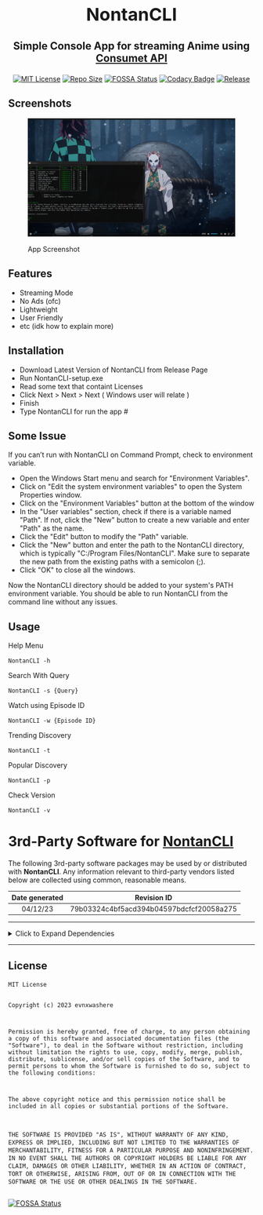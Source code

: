 <div align="center" style="font-size: large;">
   <h1>NontanCLI</h1>
   <h3>Simple Console App for streaming Anime using <a href="https://github.com/consumet/api.consumet.org">Consumet API</a></h3>
</div>

<p align="center"><a href="https://choosealicense.com/licenses/mit/"><img
         src="https://img.shields.io/bower/l/Mi" alt="MIT License" /></a> 
         <a href="https://img.shields.io/github/repo-size/evnx32/NontanCLI"><img
         src="https://img.shields.io/github/repo-size/evnx32/NontanCLI" alt="Repo Size" /></a>
         <a href="https://app.fossa.com/projects/git%2Bgithub.com%2Fevnx32%2FNontanCLI?ref=badge_shield"><img
         src="https://app.fossa.com/api/projects/git%2Bgithub.com%2Fevnx32%2FNontanCLI.svg?type=shield"
         alt="FOSSA Status" /></a>
<a href="https://app.codacy.com/gh/evnx32/NontanCLI/dashboard?utm_source=gh&amp;utm_medium=referral&amp;utm_content=&amp;utm_campaign=Badge_grade"><img src="https://app.codacy.com/project/badge/Grade/23e02b33cf364d7190678d4958267375" alt="Codacy Badge"></a>
         <a href="https://img.shields.io/github/v/release/evnx32/NontanCLI"><img
         src="https://img.shields.io/github/v/release/evnx32/NontanCLI" alt="Release" /></a>
         </p>

<h2 id="screenshots">Screenshots</h2>
<figure>
 
<img src="https://raw.githubusercontent.com/evnx32/NontanCLI/main/Image/Screenshot_8.png"
      alt="App Screenshot" />
   <figcaption aria-hidden="true">App Screenshot</figcaption>
</figure>
<h2 id="features">Features</h2>
<ul>
   <li>Streaming Mode</li>
   <li>No Ads (ofc)</li>
   <li>Lightweight</li>
   <li>User Friendly</li>
   <li>etc (idk how to explain more)</li>
</ul>
<h2 id="installation">Installation</h2>
<ul>
   <li>Download Latest Version of NontanCLI from Release Page</li>
   <li>Run NontanCLI-setup.exe</li>
   <li>Read some text that containt Licenses</li>
   <li>Click Next > Next > Next ( Windows user will relate )</li>
   <li>Finish</li>
   <li>Type NontanCLI for run the app #</li>
</ul>
<h2 id="installation">Some Issue</h2>
<p>If you can’t run with NontanCLI on Command Prompt, check to
   environment variable.</p>
<ul>
   <li>Open the Windows Start menu and search for "Environment Variables".</li>
   <li>Click on "Edit the system environment variables" to open the System Properties window.</li>
   <li>Click on the "Environment Variables" button at the bottom of the window</li>
   <li>In the "User variables" section, check if there is a variable named "Path". If not, click the "New" button to create a new variable and enter "Path" as the name.</li>
   <li>Click the "Edit" button to modify the "Path" variable.</li>
   <li>Click the "New" button and enter the path to the NontanCLI directory, which is typically "C:/Program Files/NontanCLI". Make sure to separate the new path from the existing paths with a semicolon (;).</li>
   <li>Click "OK" to close all the windows.
</li>
</ul>
<p>Now the NontanCLI directory should be added to your system's PATH environment variable. You should be able to run NontanCLI from the command line without any issues.
</p>
<h2 id="usage">Usage</h2>
<p>Help Menu</p>
<pre><code class="lang-bash"><span class="hljs-attribute">NontanCLI -h</span>
</code></pre>
<p>Search With Query</p>
<pre><code class="lang-bash">NontanCLI <span class="hljs-_">-s</span> {Query}
</code></pre>
<p>Watch using Episode ID</p>
<pre><code class="lang-bash"><span class="hljs-attribute">NontanCLI</span> -w {<span class="hljs-attribute">Episode</span> ID}
</code></pre>
<p>Trending Discovery</p>
<pre><code class="lang-bash"><span class="hljs-attribute">NontanCLI -t</span>
</code></pre>
<p>Popular Discovery</p>
<pre><code class="lang-bash"><span class="hljs-attribute">NontanCLI -p</span>
</code></pre>
<p>Check Version</p>
<pre><code class="lang-bash"><span class="hljs-attribute">NontanCLI -v</span>
</code></pre>

<h1 id="rd-party-software-for-nontancli">3rd-Party Software for <a href="">NontanCLI</a></h1>
<p>The following 3rd-party software packages may be used by or
   distributed with <strong>NontanCLI</strong>. Any information relevant to
   third-party vendors listed below are collected using common, reasonable
   means.</p>
<table>
   <thead>
      <tr class="header">
         <th style="text-align: center;">Date generated</th>
         <th style="text-align: center;">Revision ID</th>
      </tr>
   </thead>
   <tbody>
      <tr class="odd">
         <td style="text-align: center;">04/12/23</td>
         <td style="text-align: center;">79b03324c4bf5acd394b04597bdcfcf20058a275</td>
      </tr>
   </tbody>
</table>
<hr />
<details>
   <summary>
      Click to Expand Dependencies
   </summary>
   <blockquote>
      <h2 id="dependencies">Dependencies</h2>
      <h3 id="ionic.zip-1.9.1.8"><a href="">Ionic.Zip (1.9.1.8)</a></h3>
      <h4 id="declared-licenses">Declared Licenses</h4>
      <h4 id="other-licenses">Other Licenses</h4>
      <hr />
      <h3 id="microsoft.bcl.asyncinterfaces-7.0.0"><a href="https://dot.net/">Microsoft.Bcl.AsyncInterfaces (7.0.0)</a>
      </h3>
      <h4 id="declared-licenses-1">Declared Licenses</h4>
      <p>MIT</p>
      <pre><code>The MIT License (MIT)

Copyright (c) .NET Foundation and Contributors

All rights reserved.

Permission is hereby granted, free of charge, to any person obtaining a copy
of this software and associated documentation files (the &quot;Software&quot;), to deal
in the Software without restriction, including without limitation the rights
to use, copy, modify, merge, publish, distribute, sublicense, and/or sell
copies of the Software, and to permit persons to whom the Software is
furnished to do so, subject to the following conditions:

The above copyright notice and this permission notice shall be included in all
copies or substantial portions of the Software.

THE SOFTWARE IS PROVIDED &quot;AS IS&quot;, WITHOUT WARRANTY OF ANY KIND, EXPRESS OR
IMPLIED, INCLUDING BUT NOT LIMITED TO THE WARRANTIES OF MERCHANTABILITY,
FITNESS FOR A PARTICULAR PURPOSE AND NONINFRINGEMENT. IN NO EVENT SHALL THE
AUTHORS OR COPYRIGHT HOLDERS BE LIABLE FOR ANY CLAIM, DAMAGES OR OTHER
LIABILITY, WHETHER IN AN ACTION OF CONTRACT, TORT OR OTHERWISE, ARISING FROM,
OUT OF OR IN CONNECTION WITH THE SOFTWARE OR THE USE OR OTHER DEALINGS IN THE
SOFTWARE.
</code></pre>
      <h4 id="other-licenses-1">Other Licenses</h4>
      <p>Apache-2.0 <em>OR</em> BSD-3-Clause <em>OR</em> IETF <em>OR</em> MIT
         <em>OR</em> Zlib
      </p>
      <pre><code>The MIT License (MIT)

Copyright (c) .NET Foundation and Contributors

All rights reserved.

Permission is hereby granted, free of charge, to any person obtaining a copy
of this software and associated documentation files (the &quot;Software&quot;), to deal
in the Software without restriction, including without limitation the rights
to use, copy, modify, merge, publish, distribute, sublicense, and/or sell
copies of the Software, and to permit persons to whom the Software is
furnished to do so, subject to the following conditions:

The above copyright notice and this permission notice shall be included in all
copies or substantial portions of the Software.

THE SOFTWARE IS PROVIDED &quot;AS IS&quot;, WITHOUT WARRANTY OF ANY KIND, EXPRESS OR
IMPLIED, INCLUDING BUT NOT LIMITED TO THE WARRANTIES OF MERCHANTABILITY,
FITNESS FOR A PARTICULAR PURPOSE AND NONINFRINGEMENT. IN NO EVENT SHALL THE
AUTHORS OR COPYRIGHT HOLDERS BE LIABLE FOR ANY CLAIM, DAMAGES OR OTHER
LIABILITY, WHETHER IN AN ACTION OF CONTRACT, TORT OR OTHERWISE, ARISING FROM,
OUT OF OR IN CONNECTION WITH THE SOFTWARE OR THE USE OR OTHER DEALINGS IN THE
SOFTWARE.
</code></pre>
      <hr />
      <h3 id="newtonsoft.json-13.0.3"><a href="https://www.newtonsoft.com/json">Newtonsoft.Json (13.0.3)</a></h3>
      <h4 id="declared-licenses-2">Declared Licenses</h4>
      <p>MIT</p>
      <pre><code>The MIT License (MIT)

Copyright (c) 2007 James Newton-King

Permission is hereby granted, free of charge, to any person obtaining a copy of
this software and associated documentation files (the &quot;Software&quot;), to deal in
the Software without restriction, including without limitation the rights to
use, copy, modify, merge, publish, distribute, sublicense, and/or sell copies of
the Software, and to permit persons to whom the Software is furnished to do so,
subject to the following conditions:

The above copyright notice and this permission notice shall be included in all
copies or substantial portions of the Software.

THE SOFTWARE IS PROVIDED &quot;AS IS&quot;, WITHOUT WARRANTY OF ANY KIND, EXPRESS OR
IMPLIED, INCLUDING BUT NOT LIMITED TO THE WARRANTIES OF MERCHANTABILITY, FITNESS
FOR A PARTICULAR PURPOSE AND NONINFRINGEMENT. IN NO EVENT SHALL THE AUTHORS OR
COPYRIGHT HOLDERS BE LIABLE FOR ANY CLAIM, DAMAGES OR OTHER LIABILITY, WHETHER
IN AN ACTION OF CONTRACT, TORT OR OTHERWISE, ARISING FROM, OUT OF OR IN
CONNECTION WITH THE SOFTWARE OR THE USE OR OTHER DEALINGS IN THE SOFTWARE.
</code></pre>
      <h4 id="other-licenses-2">Other Licenses</h4>
      <hr />
      <h3 id="restsharp-109.0.1"><a href="https://restsharp.dev/">RestSharp
            (109.0.1)</a></h3>
      <h4 id="declared-licenses-3">Declared Licenses</h4>
      <p>Apache-2.0</p>
      <pre><code>Copyright 2023, RestSharp Contributors

Licensed under the Apache License, Version 2.0 (the &quot;License&quot;);
you may not use this file except in compliance with the License.
You may obtain a copy of the License at

http://www.apache.org/licenses/LICENSE-2.0

Unless required by applicable law or agreed to in writing, software
distributed under the License is distributed on an &quot;AS IS&quot; BASIS,
WITHOUT WARRANTIES OR CONDITIONS OF ANY KIND, either express or implied.

See the License for the specific language governing permissions and limitations under the License.</code></pre>
      <h4 id="other-licenses-3">Other Licenses</h4>
      <hr />
      <h3 id="spectre.console-0.46.0"><a href="https://github.com/spectreconsole/spectre.console">Spectre.Console
            (0.46.0)</a></h3>
      <h4 id="declared-licenses-4">Declared Licenses</h4>
      <p>MIT</p>
      <pre><code>Copyright (c)  Patrik Svensson, Phil Scott, Nils Andresen&lt;/copyright&gt;
Permission is hereby granted, free of charge, to any person obtaining a copy
of this software and associated documentation files (the &quot;Software&quot;), to deal
in the Software without restriction, including without limitation the rights
to use, copy, modify, merge, publish, distribute, sublicense, and/or sell
copies of the Software, and to permit persons to whom the Software is
furnished to do so, subject to the following conditions:

The above copyright notice and this permission notice shall be included in all
copies or substantial portions of the Software.

THE SOFTWARE IS PROVIDED &quot;AS IS&quot;, WITHOUT WARRANTY OF ANY KIND, EXPRESS OR
IMPLIED, INCLUDING BUT NOT LIMITED TO THE WARRANTIES OF MERCHANTABILITY,
FITNESS FOR A PARTICULAR PURPOSE AND NONINFRINGEMENT. IN NO EVENT SHALL THE
AUTHORS OR COPYRIGHT HOLDERS BE LIABLE FOR ANY CLAIM, DAMAGES OR OTHER
LIABILITY, WHETHER IN AN ACTION OF CONTRACT, TORT OR OTHERWISE, ARISING FROM,
OUT OF OR IN CONNECTION WITH THE SOFTWARE OR THE USE OR OTHER DEALINGS IN THE
SOFTWARE.</code></pre>
      <h4 id="other-licenses-4">Other Licenses</h4>
      <hr />
      <h3 id="system.buffers-4.5.1"><a href="https://dot.net/">System.Buffers
            (4.5.1)</a></h3>
      <h4 id="declared-licenses-5">Declared Licenses</h4>
      <p>MIT</p>
      <pre><code>The MIT License (MIT)

Copyright (c) .NET Foundation and Contributors

All rights reserved.

Permission is hereby granted, free of charge, to any person obtaining a copy
of this software and associated documentation files (the &quot;Software&quot;), to deal
in the Software without restriction, including without limitation the rights
to use, copy, modify, merge, publish, distribute, sublicense, and/or sell
copies of the Software, and to permit persons to whom the Software is
furnished to do so, subject to the following conditions:

The above copyright notice and this permission notice shall be included in all
copies or substantial portions of the Software.

THE SOFTWARE IS PROVIDED &quot;AS IS&quot;, WITHOUT WARRANTY OF ANY KIND, EXPRESS OR
IMPLIED, INCLUDING BUT NOT LIMITED TO THE WARRANTIES OF MERCHANTABILITY,
FITNESS FOR A PARTICULAR PURPOSE AND NONINFRINGEMENT. IN NO EVENT SHALL THE
AUTHORS OR COPYRIGHT HOLDERS BE LIABLE FOR ANY CLAIM, DAMAGES OR OTHER
LIABILITY, WHETHER IN AN ACTION OF CONTRACT, TORT OR OTHERWISE, ARISING FROM,
OUT OF OR IN CONNECTION WITH THE SOFTWARE OR THE USE OR OTHER DEALINGS IN THE
SOFTWARE.
</code></pre>
      <h4 id="other-licenses-5">Other Licenses</h4>
      <p>BSD-2-Clause <em>OR</em> BSD-3-Clause <em>OR</em> MIT <em>OR</em>
         Unicode-DFS-2020 <em>OR</em> W3C-20150513 <em>OR</em> Zlib</p>
      <pre><code>The MIT License (MIT)

Copyright (c) .NET Foundation and Contributors

All rights reserved.

Permission is hereby granted, free of charge, to any person obtaining a copy
of this software and associated documentation files (the &quot;Software&quot;), to deal
in the Software without restriction, including without limitation the rights
to use, copy, modify, merge, publish, distribute, sublicense, and/or sell
copies of the Software, and to permit persons to whom the Software is
furnished to do so, subject to the following conditions:

The above copyright notice and this permission notice shall be included in all
copies or substantial portions of the Software.

THE SOFTWARE IS PROVIDED &quot;AS IS&quot;, WITHOUT WARRANTY OF ANY KIND, EXPRESS OR
IMPLIED, INCLUDING BUT NOT LIMITED TO THE WARRANTIES OF MERCHANTABILITY,
FITNESS FOR A PARTICULAR PURPOSE AND NONINFRINGEMENT. IN NO EVENT SHALL THE
AUTHORS OR COPYRIGHT HOLDERS BE LIABLE FOR ANY CLAIM, DAMAGES OR OTHER
LIABILITY, WHETHER IN AN ACTION OF CONTRACT, TORT OR OTHERWISE, ARISING FROM,
OUT OF OR IN CONNECTION WITH THE SOFTWARE OR THE USE OR OTHER DEALINGS IN THE
SOFTWARE.
</code></pre>
      <hr />
      <h3 id="system.memory-4.5.5"><a href="https://dot.net/">System.Memory
            (4.5.5)</a></h3>
      <h4 id="declared-licenses-6">Declared Licenses</h4>
      <p>MIT</p>
      <pre><code>The MIT License (MIT)

Copyright (c) .NET Foundation and Contributors

All rights reserved.

Permission is hereby granted, free of charge, to any person obtaining a copy
of this software and associated documentation files (the &quot;Software&quot;), to deal
in the Software without restriction, including without limitation the rights
to use, copy, modify, merge, publish, distribute, sublicense, and/or sell
copies of the Software, and to permit persons to whom the Software is
furnished to do so, subject to the following conditions:

The above copyright notice and this permission notice shall be included in all
copies or substantial portions of the Software.

THE SOFTWARE IS PROVIDED &quot;AS IS&quot;, WITHOUT WARRANTY OF ANY KIND, EXPRESS OR
IMPLIED, INCLUDING BUT NOT LIMITED TO THE WARRANTIES OF MERCHANTABILITY,
FITNESS FOR A PARTICULAR PURPOSE AND NONINFRINGEMENT. IN NO EVENT SHALL THE
AUTHORS OR COPYRIGHT HOLDERS BE LIABLE FOR ANY CLAIM, DAMAGES OR OTHER
LIABILITY, WHETHER IN AN ACTION OF CONTRACT, TORT OR OTHERWISE, ARISING FROM,
OUT OF OR IN CONNECTION WITH THE SOFTWARE OR THE USE OR OTHER DEALINGS IN THE
SOFTWARE.
</code></pre>
      <h4 id="other-licenses-6">Other Licenses</h4>
      <p>BSD-2-Clause <em>OR</em> BSD-3-Clause <em>OR</em> MIT <em>OR</em>
         Unicode-DFS-2020 <em>OR</em> W3C-20150513 <em>OR</em> Zlib</p>
      <pre><code>The MIT License (MIT)

Copyright (c) .NET Foundation and Contributors

All rights reserved.

Permission is hereby granted, free of charge, to any person obtaining a copy
of this software and associated documentation files (the &quot;Software&quot;), to deal
in the Software without restriction, including without limitation the rights
to use, copy, modify, merge, publish, distribute, sublicense, and/or sell
copies of the Software, and to permit persons to whom the Software is
furnished to do so, subject to the following conditions:

The above copyright notice and this permission notice shall be included in all
copies or substantial portions of the Software.

THE SOFTWARE IS PROVIDED &quot;AS IS&quot;, WITHOUT WARRANTY OF ANY KIND, EXPRESS OR
IMPLIED, INCLUDING BUT NOT LIMITED TO THE WARRANTIES OF MERCHANTABILITY,
FITNESS FOR A PARTICULAR PURPOSE AND NONINFRINGEMENT. IN NO EVENT SHALL THE
AUTHORS OR COPYRIGHT HOLDERS BE LIABLE FOR ANY CLAIM, DAMAGES OR OTHER
LIABILITY, WHETHER IN AN ACTION OF CONTRACT, TORT OR OTHERWISE, ARISING FROM,
OUT OF OR IN CONNECTION WITH THE SOFTWARE OR THE USE OR OTHER DEALINGS IN THE
SOFTWARE.
</code></pre>
      <hr />
      <h3 id="system.numerics.vectors-4.5.0"><a href="https://github.com/dotnet/corefx">System.Numerics.Vectors
            (4.5.0)</a></h3>
      <h4 id="declared-licenses-7">Declared Licenses</h4>
      <p>MIT</p>
      <pre><code>The MIT License (MIT)

Copyright (c) .NET Foundation and Contributors

All rights reserved.

Permission is hereby granted, free of charge, to any person obtaining a copy
of this software and associated documentation files (the &quot;Software&quot;), to deal
in the Software without restriction, including without limitation the rights
to use, copy, modify, merge, publish, distribute, sublicense, and/or sell
copies of the Software, and to permit persons to whom the Software is
furnished to do so, subject to the following conditions:

The above copyright notice and this permission notice shall be included in all
copies or substantial portions of the Software.

THE SOFTWARE IS PROVIDED &quot;AS IS&quot;, WITHOUT WARRANTY OF ANY KIND, EXPRESS OR
IMPLIED, INCLUDING BUT NOT LIMITED TO THE WARRANTIES OF MERCHANTABILITY,
FITNESS FOR A PARTICULAR PURPOSE AND NONINFRINGEMENT. IN NO EVENT SHALL THE
AUTHORS OR COPYRIGHT HOLDERS BE LIABLE FOR ANY CLAIM, DAMAGES OR OTHER
LIABILITY, WHETHER IN AN ACTION OF CONTRACT, TORT OR OTHERWISE, ARISING FROM,
OUT OF OR IN CONNECTION WITH THE SOFTWARE OR THE USE OR OTHER DEALINGS IN THE
SOFTWARE.
</code></pre>
      <h4 id="other-licenses-7">Other Licenses</h4>
      <p>BSD-2-Clause <em>OR</em> BSD-3-Clause <em>OR</em> MIT <em>OR</em>
         Unicode-DFS-2020 <em>OR</em> W3C-20150513 <em>OR</em> Zlib</p>
      <pre><code>The MIT License (MIT)

Copyright (c) .NET Foundation and Contributors

All rights reserved.

Permission is hereby granted, free of charge, to any person obtaining a copy
of this software and associated documentation files (the &quot;Software&quot;), to deal
in the Software without restriction, including without limitation the rights
to use, copy, modify, merge, publish, distribute, sublicense, and/or sell
copies of the Software, and to permit persons to whom the Software is
furnished to do so, subject to the following conditions:

The above copyright notice and this permission notice shall be included in all
copies or substantial portions of the Software.

THE SOFTWARE IS PROVIDED &quot;AS IS&quot;, WITHOUT WARRANTY OF ANY KIND, EXPRESS OR
IMPLIED, INCLUDING BUT NOT LIMITED TO THE WARRANTIES OF MERCHANTABILITY,
FITNESS FOR A PARTICULAR PURPOSE AND NONINFRINGEMENT. IN NO EVENT SHALL THE
AUTHORS OR COPYRIGHT HOLDERS BE LIABLE FOR ANY CLAIM, DAMAGES OR OTHER
LIABILITY, WHETHER IN AN ACTION OF CONTRACT, TORT OR OTHERWISE, ARISING FROM,
OUT OF OR IN CONNECTION WITH THE SOFTWARE OR THE USE OR OTHER DEALINGS IN THE
SOFTWARE.
</code></pre>
      <hr />
      <h3 id="system.runtime.compilerservices.unsafe-6.0.0"><a
            href="https://dot.net/">System.Runtime.CompilerServices.Unsafe
            (6.0.0)</a></h3>
      <h4 id="declared-licenses-8">Declared Licenses</h4>
      <p>MIT</p>
      <pre><code>The MIT License (MIT)

Copyright (c) .NET Foundation and Contributors

All rights reserved.

Permission is hereby granted, free of charge, to any person obtaining a copy
of this software and associated documentation files (the &quot;Software&quot;), to deal
in the Software without restriction, including without limitation the rights
to use, copy, modify, merge, publish, distribute, sublicense, and/or sell
copies of the Software, and to permit persons to whom the Software is
furnished to do so, subject to the following conditions:

The above copyright notice and this permission notice shall be included in all
copies or substantial portions of the Software.

THE SOFTWARE IS PROVIDED &quot;AS IS&quot;, WITHOUT WARRANTY OF ANY KIND, EXPRESS OR
IMPLIED, INCLUDING BUT NOT LIMITED TO THE WARRANTIES OF MERCHANTABILITY,
FITNESS FOR A PARTICULAR PURPOSE AND NONINFRINGEMENT. IN NO EVENT SHALL THE
AUTHORS OR COPYRIGHT HOLDERS BE LIABLE FOR ANY CLAIM, DAMAGES OR OTHER
LIABILITY, WHETHER IN AN ACTION OF CONTRACT, TORT OR OTHERWISE, ARISING FROM,
OUT OF OR IN CONNECTION WITH THE SOFTWARE OR THE USE OR OTHER DEALINGS IN THE
SOFTWARE.
</code></pre>
      <h4 id="other-licenses-8">Other Licenses</h4>
      <p>Apache-2.0 <em>OR</em> BSD-2-Clause <em>OR</em> BSD-3-Clause
         <em>OR</em> IETF <em>OR</em> MIT <em>OR</em> NCSA <em>OR</em>
         Unicode-DFS-2020 <em>OR</em> W3C-20150513 <em>OR</em> Zlib
      </p>
      <pre><code>The MIT License (MIT)

Copyright (c) .NET Foundation and Contributors

All rights reserved.

Permission is hereby granted, free of charge, to any person obtaining a copy
of this software and associated documentation files (the &quot;Software&quot;), to deal
in the Software without restriction, including without limitation the rights
to use, copy, modify, merge, publish, distribute, sublicense, and/or sell
copies of the Software, and to permit persons to whom the Software is
furnished to do so, subject to the following conditions:

The above copyright notice and this permission notice shall be included in all
copies or substantial portions of the Software.

THE SOFTWARE IS PROVIDED &quot;AS IS&quot;, WITHOUT WARRANTY OF ANY KIND, EXPRESS OR
IMPLIED, INCLUDING BUT NOT LIMITED TO THE WARRANTIES OF MERCHANTABILITY,
FITNESS FOR A PARTICULAR PURPOSE AND NONINFRINGEMENT. IN NO EVENT SHALL THE
AUTHORS OR COPYRIGHT HOLDERS BE LIABLE FOR ANY CLAIM, DAMAGES OR OTHER
LIABILITY, WHETHER IN AN ACTION OF CONTRACT, TORT OR OTHERWISE, ARISING FROM,
OUT OF OR IN CONNECTION WITH THE SOFTWARE OR THE USE OR OTHER DEALINGS IN THE
SOFTWARE.
</code></pre>
      <hr />
      <h3 id="system.runtime.interopservices.runtimeinformation-4.3.0"><a
            href="https://dot.net/">System.Runtime.InteropServices.RuntimeInformation
            (4.3.0)</a></h3>
      <h4 id="declared-licenses-9">Declared Licenses</h4>
      <p>MS-NET</p>
      <pre><code>MICROSOFT SOFTWARE LICENSE TERMS

MICROSOFT .NET LIBRARY

These license terms are an agreement between Microsoft Corporation (or based on where you live, one of its affiliates) and you. They apply to the software named above. The terms also apply to any Microsoft services or updates for the software, except to the extent those have different terms.

IF YOU COMPLY WITH THESE LICENSE TERMS, YOU HAVE THE RIGHTS BELOW.

1\.    INSTALLATION AND USE RIGHTS.
You may install and use any number of copies of the software to design, develop and test you’re applications.  You may modify, copy, distribute or deploy any .js files contained in the software as part of your applications.

2\.    THIRD PARTY COMPONENTS. The software may include third party components with separate legal notices or governed by other agreements, as may be described in the ThirdPartyNotices file(s) accompanying the software.
3\.    ADDITIONAL LICENSING REQUIREMENTS AND/OR USE RIGHTS.
a.     DISTRIBUTABLE CODE.  In addition to the .js files described above, the software is comprised of Distributable Code. “Distributable Code” is code that you are permitted to distribute in programs you develop if you comply with the terms below.
i.      Right to Use and Distribute.
       You may copy and distribute the object code form of the software.

       Third Party Distribution. You may permit distributors of your programs to copy and distribute the Distributable Code as part of those programs.

ii.     Distribution Requirements. For any Distributable Code you distribute, you must
       use the Distributable Code in your programs and not as a standalone distribution;

       require distributors and external end users to agree to terms that protect it at least as much as this agreement;

       display your valid copyright notice on your programs; and

       indemnify, defend, and hold harmless Microsoft from any claims, including attorneys’ fees, related to the distribution or use of your applications, except to the extent that any claim is based solely on the Distributable Code.

iii.   Distribution Restrictions. You may not
       alter any copyright, trademark or patent notice in the Distributable Code;

       use Microsoft’s trademarks in your programs’ names or in a way that suggests your programs come from or are endorsed by Microsoft;

       include Distributable Code in malicious, deceptive or unlawful programs; or

       modify or distribute the source code of any Distributable Code so that any part of it becomes subject to an Excluded License. An Excluded License is one that requires, as a condition of use, modification or distribution, that

       the code be disclosed or distributed in source code form; or

       others have the right to modify it.

4\.    DATA.
a.     Data Collection. The software may collect information about you and your use of the software, and send that to Microsoft. Microsoft may use this information to provide services and improve our products and services.  You may opt-out of many of these scenarios, but not all, as described in the product documentation.  There are also some features in the software that may enable you and Microsoft to collect data from users of your applications. If you use these features, you must comply with applicable law, including providing appropriate notices to users of your applications together with a copy of Microsoft’s privacy statement. Our privacy statement is located at https://go.microsoft.com/fwlink/?LinkID=824704. You can learn more about data collection and use in the help documentation and our privacy statement. Your use of the software operates as your consent to these practices.
b.    Processing of Personal Data. To the extent Microsoft is a processor or subprocessor of personal data in connection with the software, Microsoft makes the commitments in the European Union General Data Protection Regulation Terms of the Online Services Terms to all customers effective May 25, 2018, at http://go.microsoft.com/?linkid=9840733.
5\.    SCOPE OF LICENSE. The software is licensed, not sold. This agreement only gives you some rights to use the software. Microsoft reserves all other rights. Unless applicable law gives you more rights despite this limitation, you may use the software only as expressly permitted in this agreement. In doing so, you must comply with any technical limitations in the software that only allow you to use it in certain ways. You may not
       work around any technical limitations in the software;

       reverse engineer, decompile or disassemble the software, or otherwise attempt to derive the source code for the software, except and to the extent required by third party licensing terms governing use of certain open source components that may be included in the software;

       remove, minimize, block or modify any notices of Microsoft or its suppliers in the software;

       use the software in any way that is against the law; or

       share, publish, rent or lease the software, provide the software as a stand-alone offering for others to use, or transfer the software or this agreement to any third party.

6\.    EXPORT RESTRICTIONS. You must comply with all domestic and international export laws and regulations that apply to the software, which include restrictions on destinations, end users, and end use. For further information on export restrictions, visit www.microsoft.com/exporting.  
7\.    SUPPORT SERVICES. Because this software is “as is,” we may not provide support services for it.
8\.    ENTIRE AGREEMENT. This agreement, and the terms for supplements, updates, Internet-based services and support services that you use, are the entire agreement for the software and support services.
9\.    APPLICABLE LAW.  If you acquired the software in the United States, Washington law applies to interpretation of and claims for breach of this agreement, and the laws of the state where you live apply to all other claims. If you acquired the software in any other country, its laws apply.
10\. CONSUMER RIGHTS; REGIONAL VARIATIONS. This agreement describes certain legal rights. You may have other rights, including consumer rights, under the laws of your state or country. Separate and apart from your relationship with Microsoft, you may also have rights with respect to the party from which you acquired the software. This agreement does not change those other rights if the laws of your state or country do not permit it to do so. For example, if you acquired the software in one of the below regions, or mandatory country law applies, then the following provisions apply to you:
a)    Australia. You have statutory guarantees under the Australian Consumer Law and nothing in this agreement is intended to affect those rights.
b)    Canada. If you acquired this software in Canada, you may stop receiving updates by turning off the automatic update feature, disconnecting your device from the Internet (if and when you re-connect to the Internet, however, the software will resume checking for and installing updates), or uninstalling the software. The product documentation, if any, may also specify how to turn off updates for your specific device or software.
c)    Germany and Austria.
(i)        Warranty. The software will perform substantially as described in any Microsoft materials that accompany it. However, Microsoft gives no contractual guarantee in relation to the software.

(ii)       Limitation of Liability. In case of intentional conduct, gross negligence, claims based on the Product Liability Act, as well as in case of death or personal or physical injury, Microsoft is liable according to the statutory law.

Subject to the foregoing clause (ii), Microsoft will only be liable for slight negligence if Microsoft is in breach of such material contractual obligations, the fulfillment of which facilitate the due performance of this agreement, the breach of which would endanger the purpose of this agreement and the compliance with which a party may constantly trust in (so-called &quot;cardinal obligations&quot;). In other cases of slight negligence, Microsoft will not be liable for slight negligence
11\. DISCLAIMER OF WARRANTY. THE SOFTWARE IS LICENSED “AS-IS.” YOU BEAR THE RISK OF USING IT. MICROSOFT GIVES NO EXPRESS WARRANTIES, GUARANTEES OR CONDITIONS. TO THE EXTENT PERMITTED UNDER YOUR LOCAL LAWS, MICROSOFT EXCLUDES THE IMPLIED WARRANTIES OF MERCHANTABILITY, FITNESS FOR A PARTICULAR PURPOSE AND NON-INFRINGEMENT.
12\. LIMITATION ON AND EXCLUSION OF REMEDIES AND DAMAGES. YOU CAN RECOVER FROM MICROSOFT AND ITS SUPPLIERS ONLY DIRECT DAMAGES UP TO U.S. $5.00. YOU CANNOT RECOVER ANY OTHER DAMAGES, INCLUDING CONSEQUENTIAL, LOST PROFITS, SPECIAL, INDIRECT OR INCIDENTAL DAMAGES.
This limitation applies to (a) anything related to the software, services, content (including code) on third party Internet sites, or third party applications; and (b) claims for breach of contract, breach of warranty, guarantee or condition, strict liability, negligence, or other tort to the extent permitted by applicable law.

It also applies even if Microsoft knew or should have known about the possibility of the damages. The above limitation or exclusion may not apply to you because your state or country may not allow the exclusion or limitation of incidental, consequential or other damages.

Please note: As this software is distributed in Quebec, Canada, some of the clauses in this agreement are provided below in French.



Remarque : Ce logiciel étant distribué au Québec, Canada, certaines des clauses dans ce contrat sont fournies ci-dessous en français.



EXONÉRATION DE GARANTIE. Le logiciel visé par une licence est offert « tel quel ». Toute utilisation de ce logiciel est à votre seule risque et péril. Microsoft n’accorde aucune autre garantie expresse. Vous pouvez bénéficier de droits additionnels en vertu du droit local sur la protection des consommateurs, que ce contrat ne peut modifier. La ou elles sont permises par le droit locale, les garanties implicites de qualité marchande, d’adéquation à un usage particulier et d’absence de contrefaçon sont exclues.



LIMITATION DES DOMMAGES-INTÉRÊTS ET EXCLUSION DE RESPONSABILITÉ POUR LES DOMMAGES. Vous pouvez obtenir de Microsoft et de ses fournisseurs une indemnisation en cas de dommages directs uniquement à hauteur de 5,00 $ US. Vous ne pouvez prétendre à aucune indemnisation pour les autres dommages, y compris les dommages spéciaux, indirects ou accessoires et pertes de bénéfices.



Cette limitation concerne:

    tout ce qui est relié au logiciel, aux services ou au contenu (y compris le code) figurant sur des sites Internet tiers ou dans des programmes tiers ; et

    les réclamations au titre de violation de contrat ou de garantie, ou au titre de responsabilité stricte, de négligence ou d’une autre faute dans la limite autorisée par la loi en vigueur.



Elle s’applique également, même si Microsoft connaissait ou devrait connaître l’éventualité d’un tel dommage. Si votre pays n’autorise pas l’exclusion ou la limitation de responsabilité pour les dommages indirects, accessoires ou de quelque nature que ce soit, il se peut que la limitation ou l’exclusion ci-dessus ne s’appliquera pas à votre égard.



EFFET JURIDIQUE. Le présent contrat décrit certains droits juridiques. Vous pourriez avoir d’autres droits prévus par les lois de votre pays. Le présent contrat ne modifie pas les droits que vous confèrent les lois de votre pays si celles-ci ne le permettent pas.

</code></pre>
      <h4 id="other-licenses-9">Other Licenses</h4>
      <p>MIT</p>
      <pre><code>Copyright (c)  notices and the licenses under
Permission is hereby granted, free of charge, to any person obtaining a copy
of this software and associated documentation files (the &quot;Software&quot;), to deal
in the Software without restriction, including without limitation the rights
to use, copy, modify, merge, publish, distribute, sublicense, and/or sell
copies of the Software, and to permit persons to whom the Software is
furnished to do so, subject to the following conditions:

The above copyright notice and this permission notice shall be included in all
copies or substantial portions of the Software.

THE SOFTWARE IS PROVIDED &quot;AS IS&quot;, WITHOUT WARRANTY OF ANY KIND, EXPRESS OR
IMPLIED, INCLUDING BUT NOT LIMITED TO THE WARRANTIES OF MERCHANTABILITY,
FITNESS FOR A PARTICULAR PURPOSE AND NONINFRINGEMENT. IN NO EVENT SHALL THE
AUTHORS OR COPYRIGHT HOLDERS BE LIABLE FOR ANY CLAIM, DAMAGES OR OTHER
LIABILITY, WHETHER IN AN ACTION OF CONTRACT, TORT OR OTHERWISE, ARISING FROM,
OUT OF OR IN CONNECTION WITH THE SOFTWARE OR THE USE OR OTHER DEALINGS IN THE
SOFTWARE.</code></pre>
      <hr />
      <h3 id="system.text.encoding.codepages-5.0.0"><a href="https://dot.net/">System.Text.Encoding.CodePages
            (5.0.0)</a></h3>
      <h4 id="declared-licenses-10">Declared Licenses</h4>
      <p>MIT</p>
      <pre><code>The MIT License (MIT)

Copyright (c) .NET Foundation and Contributors

All rights reserved.

Permission is hereby granted, free of charge, to any person obtaining a copy
of this software and associated documentation files (the &quot;Software&quot;), to deal
in the Software without restriction, including without limitation the rights
to use, copy, modify, merge, publish, distribute, sublicense, and/or sell
copies of the Software, and to permit persons to whom the Software is
furnished to do so, subject to the following conditions:

The above copyright notice and this permission notice shall be included in all
copies or substantial portions of the Software.

THE SOFTWARE IS PROVIDED &quot;AS IS&quot;, WITHOUT WARRANTY OF ANY KIND, EXPRESS OR
IMPLIED, INCLUDING BUT NOT LIMITED TO THE WARRANTIES OF MERCHANTABILITY,
FITNESS FOR A PARTICULAR PURPOSE AND NONINFRINGEMENT. IN NO EVENT SHALL THE
AUTHORS OR COPYRIGHT HOLDERS BE LIABLE FOR ANY CLAIM, DAMAGES OR OTHER
LIABILITY, WHETHER IN AN ACTION OF CONTRACT, TORT OR OTHERWISE, ARISING FROM,
OUT OF OR IN CONNECTION WITH THE SOFTWARE OR THE USE OR OTHER DEALINGS IN THE
SOFTWARE.
</code></pre>
      <h4 id="other-licenses-10">Other Licenses</h4>
      <p>Apache-2.0 <em>OR</em> BSD-2-Clause <em>OR</em> BSD-3-Clause
         <em>OR</em> IETF <em>OR</em> MIT <em>OR</em> NCSA <em>OR</em>
         Unicode-DFS-2020 <em>OR</em> W3C-20150513 <em>OR</em> Zlib
      </p>
      <pre><code>The MIT License (MIT)

Copyright (c) .NET Foundation and Contributors

All rights reserved.

Permission is hereby granted, free of charge, to any person obtaining a copy
of this software and associated documentation files (the &quot;Software&quot;), to deal
in the Software without restriction, including without limitation the rights
to use, copy, modify, merge, publish, distribute, sublicense, and/or sell
copies of the Software, and to permit persons to whom the Software is
furnished to do so, subject to the following conditions:

The above copyright notice and this permission notice shall be included in all
copies or substantial portions of the Software.

THE SOFTWARE IS PROVIDED &quot;AS IS&quot;, WITHOUT WARRANTY OF ANY KIND, EXPRESS OR
IMPLIED, INCLUDING BUT NOT LIMITED TO THE WARRANTIES OF MERCHANTABILITY,
FITNESS FOR A PARTICULAR PURPOSE AND NONINFRINGEMENT. IN NO EVENT SHALL THE
AUTHORS OR COPYRIGHT HOLDERS BE LIABLE FOR ANY CLAIM, DAMAGES OR OTHER
LIABILITY, WHETHER IN AN ACTION OF CONTRACT, TORT OR OTHERWISE, ARISING FROM,
OUT OF OR IN CONNECTION WITH THE SOFTWARE OR THE USE OR OTHER DEALINGS IN THE
SOFTWARE.
</code></pre>
      <hr />
      <h3 id="system.text.encodings.web-7.0.0"><a href="https://dot.net/">System.Text.Encodings.Web (7.0.0)</a></h3>
      <h4 id="declared-licenses-11">Declared Licenses</h4>
      <p>MIT</p>
      <pre><code>The MIT License (MIT)

Copyright (c) .NET Foundation and Contributors

All rights reserved.

Permission is hereby granted, free of charge, to any person obtaining a copy
of this software and associated documentation files (the &quot;Software&quot;), to deal
in the Software without restriction, including without limitation the rights
to use, copy, modify, merge, publish, distribute, sublicense, and/or sell
copies of the Software, and to permit persons to whom the Software is
furnished to do so, subject to the following conditions:

The above copyright notice and this permission notice shall be included in all
copies or substantial portions of the Software.

THE SOFTWARE IS PROVIDED &quot;AS IS&quot;, WITHOUT WARRANTY OF ANY KIND, EXPRESS OR
IMPLIED, INCLUDING BUT NOT LIMITED TO THE WARRANTIES OF MERCHANTABILITY,
FITNESS FOR A PARTICULAR PURPOSE AND NONINFRINGEMENT. IN NO EVENT SHALL THE
AUTHORS OR COPYRIGHT HOLDERS BE LIABLE FOR ANY CLAIM, DAMAGES OR OTHER
LIABILITY, WHETHER IN AN ACTION OF CONTRACT, TORT OR OTHERWISE, ARISING FROM,
OUT OF OR IN CONNECTION WITH THE SOFTWARE OR THE USE OR OTHER DEALINGS IN THE
SOFTWARE.
</code></pre>
      <h4 id="other-licenses-11">Other Licenses</h4>
      <p>Apache-2.0 <em>OR</em> BSD-3-Clause <em>OR</em> IETF <em>OR</em> MIT
         <em>OR</em> Zlib
      </p>
      <pre><code>The MIT License (MIT)

Copyright (c) .NET Foundation and Contributors

All rights reserved.

Permission is hereby granted, free of charge, to any person obtaining a copy
of this software and associated documentation files (the &quot;Software&quot;), to deal
in the Software without restriction, including without limitation the rights
to use, copy, modify, merge, publish, distribute, sublicense, and/or sell
copies of the Software, and to permit persons to whom the Software is
furnished to do so, subject to the following conditions:

The above copyright notice and this permission notice shall be included in all
copies or substantial portions of the Software.

THE SOFTWARE IS PROVIDED &quot;AS IS&quot;, WITHOUT WARRANTY OF ANY KIND, EXPRESS OR
IMPLIED, INCLUDING BUT NOT LIMITED TO THE WARRANTIES OF MERCHANTABILITY,
FITNESS FOR A PARTICULAR PURPOSE AND NONINFRINGEMENT. IN NO EVENT SHALL THE
AUTHORS OR COPYRIGHT HOLDERS BE LIABLE FOR ANY CLAIM, DAMAGES OR OTHER
LIABILITY, WHETHER IN AN ACTION OF CONTRACT, TORT OR OTHERWISE, ARISING FROM,
OUT OF OR IN CONNECTION WITH THE SOFTWARE OR THE USE OR OTHER DEALINGS IN THE
SOFTWARE.
</code></pre>
      <hr />
      <h3 id="system.text.json-7.0.2"><a href="https://dot.net/">System.Text.Json (7.0.2)</a></h3>
      <h4 id="declared-licenses-12">Declared Licenses</h4>
      <p>MIT</p>
      <pre><code>The MIT License (MIT)

Copyright (c) .NET Foundation and Contributors

All rights reserved.

Permission is hereby granted, free of charge, to any person obtaining a copy
of this software and associated documentation files (the &quot;Software&quot;), to deal
in the Software without restriction, including without limitation the rights
to use, copy, modify, merge, publish, distribute, sublicense, and/or sell
copies of the Software, and to permit persons to whom the Software is
furnished to do so, subject to the following conditions:

The above copyright notice and this permission notice shall be included in all
copies or substantial portions of the Software.

THE SOFTWARE IS PROVIDED &quot;AS IS&quot;, WITHOUT WARRANTY OF ANY KIND, EXPRESS OR
IMPLIED, INCLUDING BUT NOT LIMITED TO THE WARRANTIES OF MERCHANTABILITY,
FITNESS FOR A PARTICULAR PURPOSE AND NONINFRINGEMENT. IN NO EVENT SHALL THE
AUTHORS OR COPYRIGHT HOLDERS BE LIABLE FOR ANY CLAIM, DAMAGES OR OTHER
LIABILITY, WHETHER IN AN ACTION OF CONTRACT, TORT OR OTHERWISE, ARISING FROM,
OUT OF OR IN CONNECTION WITH THE SOFTWARE OR THE USE OR OTHER DEALINGS IN THE
SOFTWARE.
</code></pre>
      <h4 id="other-licenses-12">Other Licenses</h4>
      <p><strong>Multi-license:</strong>Zlib,
         <strong>Multi-license:</strong>NCSA,
         <strong>Multi-license:</strong>Unicode-DFS-2020,
         <strong>Multi-license:</strong>W3C-20150513,
         <strong>Multi-license:</strong>IETF,
         <strong>Multi-license:</strong>CC0-1.0,
         <strong>Multi-license:</strong>BSD-2-Clause,
         <strong>Multi-license:</strong>BSD-4-Clause-UC,
         <strong>Multi-license:</strong>BSD-3-Clause,
         <strong>Multi-license:</strong>Apache-2.0
      </p>
      <pre><code>This software is provided &#39;as-is&#39;, without any express or implied warranty. In no event will the authors be held liable for any damages arising from the use of this software.
Permission is granted to anyone to use this software for any purpose, including commercial applications, and to alter it and redistribute it freely, subject to the following restrictions:
  1. The origin of this software must not be misrepresented; you must not claim that you wrote the original software. If you use this software in a product, an acknowledgment in the product documentation would be appreciated but is not required.
  2. Altered source versions must be plainly marked as such, and must not be misrepresented as being the original software.
  3. This notice may not be removed or altered from any source distribution.</code></pre>
      <pre><code>Copyright (c)  NET Foundation. All rights reserved. . All rights reserved.
Developed by: 
&lt;Name of Development Group&gt;
&lt;Name of Institution&gt;
&lt;URL for Development Group/Institution&gt;
Permission is hereby granted, free of charge, to any person obtaining a copy of this software and associated documentation files (the &quot;Software&quot;), to deal with the Software without restriction, including without limitation the rights to use, copy, modify, merge, publish, distribute, sublicense, and/or sell copies of the Software, and to permit persons to whom the Software is furnished to do so, subject to the following conditions:
  * Redistributions of source code must retain the above copyright notice, this list of conditions and the following disclaimers.
  * Redistributions in binary form must reproduce the above copyright notice, this list of conditions and the following disclaimers in the documentation and/or other materials provided with the distribution.
  * Neither the names of &lt;Name of Development Group, Name of Institution&gt; , nor the names of its contributors may be used to endorse or promote products derived from this Software without specific prior written permission.
THE SOFTWARE IS PROVIDED &quot;AS IS&quot;, WITHOUT WARRANTY OF ANY KIND, EXPRESS OR IMPLIED, INCLUDING BUT NOT LIMITED TO THE WARRANTIES OF MERCHANTABILITY, FITNESS FOR A PARTICULAR PURPOSE AND NONINFRINGEMENT. IN NO EVENT SHALL THE CONTRIBUTORS OR COPYRIGHT HOLDERS BE LIABLE FOR ANY CLAIM, DAMAGES OR OTHER LIABILITY, WHETHER IN AN ACTION OF CONTRACT, TORT OR OTHERWISE, ARISING FROM, OUT OF OR IN CONNECTION WITH THE SOFTWARE OR THE USE OR OTHER DEALINGS WITH THE SOFTWARE.</code></pre>
      <pre><code>\n\n    UNICODE, INC. LICENSE AGREEMENT - DATA FILES AND SOFTWARE\n\n    See Terms of Use for definitions of Unicode Inc.&#39;s\n    Data Files and Software.\n\n    NOTICE TO USER: Carefully read the following legal agreement.\n    BY DOWNLOADING, INSTALLING, COPYING OR OTHERWISE USING UNICODE INC.&#39;S\n    DATA FILES (&quot;DATA FILES&quot;), AND/OR SOFTWARE (&quot;SOFTWARE&quot;),\n    YOU UNEQUIVOCALLY ACCEPT, AND AGREE TO BE BOUND BY, ALL OF THE\n    TERMS AND CONDITIONS OF THIS AGREEMENT.\n    IF YOU DO NOT AGREE, DO NOT DOWNLOAD, INSTALL, COPY, DISTRIBUTE OR USE\n    THE DATA FILES OR SOFTWARE.\n\n    COPYRIGHT AND PERMISSION NOTICE\n\n    Copyright © 1991-2020 Unicode, Inc. All rights reserved.\n    Distributed under the Terms of Use in https://www.unicode.org/copyright.html.\n\n    Permission is hereby granted, free of charge, to any person obtaining\n    a copy of the Unicode data files and any associated documentation\n    (the &quot;Data Files&quot;) or Unicode software and any associated documentation\n    (the &quot;Software&quot;) to deal in the Data Files or Software\n    without restriction, including without limitation the rights to use,\n    copy, modify, merge, publish, distribute, and/or sell copies of\n    the Data Files or Software, and to permit persons to whom the Data Files\n    or Software are furnished to do so, provided that either\n    (a) this copyright and permission notice appear with all copies\n    of the Data Files or Software, or\n    (b) this copyright and permission notice appear in associated\n    Documentation.\n\n    THE DATA FILES AND SOFTWARE ARE PROVIDED &quot;AS IS&quot;, WITHOUT WARRANTY OF\n    ANY KIND, EXPRESS OR IMPLIED, INCLUDING BUT NOT LIMITED TO THE\n    WARRANTIES OF MERCHANTABILITY, FITNESS FOR A PARTICULAR PURPOSE AND\n    NONINFRINGEMENT OF THIRD PARTY RIGHTS.\n    IN NO EVENT SHALL THE COPYRIGHT HOLDER OR HOLDERS INCLUDED IN THIS\n    NOTICE BE LIABLE FOR ANY CLAIM, OR ANY SPECIAL INDIRECT OR CONSEQUENTIAL\n    DAMAGES, OR ANY DAMAGES WHATSOEVER RESULTING FROM LOSS OF USE,\n    DATA OR PROFITS, WHETHER IN AN ACTION OF CONTRACT, NEGLIGENCE OR OTHER\n    TORTIOUS ACTION, ARISING OUT OF OR IN CONNECTION WITH THE USE OR\n    PERFORMANCE OF THE DATA FILES OR SOFTWARE.\n\n    Except as contained in this notice, the name of a copyright holder\n    shall not be used in advertising or otherwise to promote the sale,\n    use or other dealings in these Data Files or Software without prior\n    written authorization of the copyright holder.\n\n</code></pre>
      <pre><code>[$name_of_software: $distribution_URI] Copyright (c) [$date-of-software] World Wide Web Consortium, (Massachusetts Institute of Technology, European Research Consortium for Informatics and Mathematics, Keio University, Beihang). All Rights Reserved. This work is distributed under the W3C® Software License [1] in the hope that it will be useful, but WITHOUT ANY WARRANTY; without even the implied warranty of MERCHANTABILITY or FITNESS FOR A PARTICULAR PURPOSE. [1] http://www.w3.org/Consortium/Legal/copyright-software</code></pre>
      <pre><code>This repository relates to activities in the Internet Engineering Task Force (IETF). All material in this repository is considered Contributions to the IETF Standards Process, as defined in the intellectual property policies of IETF currently designated as BCP 78, BCP 79 and the IETF Trust Legal Provisions (TLP) Relating to IETF Documents.\n\nAny edit, commit, pull request, issue, comment or other change made to this repository constitutes Contributions to the IETF Standards Process (https://www.ietf.org/).\n\nYou agree to comply with all applicable IETF policies and procedures, including, BCP 78, 79, the TLP, and the TLP rules regarding code components (e.g. being subject to a Simplified BSD License) in Contributions.</code></pre>
      <pre><code>CC0 1.0 Universal&lt;&lt;endOptional&gt;&gt;
Statement of Purpose
The laws of most jurisdictions throughout the world automatically confer exclusive Copyright and Related Rights (defined below) upon the creator and subsequent owner(s) (each and all, an &quot;owner&quot;) of an original work of authorship and/or a database (each, a &quot;Work&quot;).
Certain owners wish to permanently relinquish those rights to a Work for the purpose of contributing to a commons of creative, cultural and scientific works (&quot;Commons&quot;) that the public can reliably and without fear of later claims of infringement build upon, modify, incorporate in other works, reuse and redistribute as freely as possible in any form whatsoever and for any purposes, including without limitation commercial purposes. These owners may contribute to the Commons to promote the ideal of a free culture and the further production of creative, cultural and scientific works, or to gain reputation or greater distribution for their Work in part through the use and efforts of others.
For these and/or other purposes and motivations, and without any expectation of additional consideration or compensation, the person associating CC0 with a Work (the &quot;Affirmer&quot;), to the extent that he or she is an owner of Copyright and Related Rights in the Work, voluntarily elects to apply CC0 to the Work and publicly distribute the Work under its terms, with knowledge of his or her Copyright and Related Rights in the Work and the meaning and intended legal effect of CC0 on those rights.
  1. Copyright and Related Rights. A Work made available under CC0 may be protected by copyright and related or neighboring rights (&quot;Copyright and Related Rights&quot;). Copyright and Related Rights include, but are not limited to, the following:
     i. the right to reproduce, adapt, distribute, perform, display, communicate, and translate a Work;
     ii. moral rights retained by the original author(s) and/or performer(s);
     iii. publicity and privacy rights pertaining to a person&#39;s image or likeness depicted in a Work;
     iv. rights protecting against unfair competition in regards to a Work, subject to the limitations in paragraph 4(a), below;
     v. rights protecting the extraction, dissemination, use and reuse of data in a Work;
     vi. database rights (such as those arising under Directive 96/9/EC of the European Parliament and of the Council of 11 March 1996 on the legal protection of databases, and under any national implementation thereof, including any amended or successor version of such directive); and
     vii. other similar, equivalent or corresponding rights throughout the world based on applicable law or treaty, and any national implementations thereof.
  2. Waiver. To the greatest extent permitted by, but not in contravention of, applicable law, Affirmer hereby overtly, fully, permanently, irrevocably and unconditionally waives, abandons, and surrenders all of Affirmer&#39;s Copyright and Related Rights and associated claims and causes of action, whether now known or unknown (including existing as well as future claims and causes of action), in the Work (i) in all territories worldwide, (ii) for the maximum duration provided by applicable law or treaty (including future time extensions), (iii) in any current or future medium and for any number of copies, and (iv) for any purpose whatsoever, including without limitation commercial, advertising or promotional purposes (the &quot;Waiver&quot;). Affirmer makes the Waiver for the benefit of each member of the public at large and to the detriment of Affirmer&#39;s heirs and successors, fully intending that such Waiver shall not be subject to revocation, rescission, cancellation, termination, or any other legal or equitable action to disrupt the quiet enjoyment of the Work by the public as contemplated by Affirmer&#39;s express Statement of Purpose.
  3. Public License Fallback. Should any part of the Waiver for any reason be judged legally invalid or ineffective under applicable law, then the Waiver shall be preserved to the maximum extent permitted taking into account Affirmer&#39;s express Statement of Purpose. In addition, to the extent the Waiver is so judged Affirmer hereby grants to each affected person a royalty-free, non transferable, non sublicensable, non exclusive, irrevocable and unconditional license to exercise Affirmer&#39;s Copyright and Related Rights in the Work (i) in all territories worldwide, (ii) for the maximum duration provided by applicable law or treaty (including future time extensions), (iii) in any current or future medium and for any number of copies, and (iv) for any purpose whatsoever, including without limitation commercial, advertising or promotional purposes (the &quot;License&quot;). The License shall be deemed effective as of the date CC0 was applied by Affirmer to the Work. Should any part of the License for any reason be judged legally invalid or ineffective under applicable law, such partial invalidity or ineffectiveness shall not invalidate the remainder of the License, and in such case Affirmer hereby affirms that he or she will not (i) exercise any of his or her remaining Copyright and Related Rights in the Work or (ii) assert any associated claims and causes of action with respect to the Work, in either case contrary to Affirmer&#39;s express Statement of Purpose.
  4. Limitations and Disclaimers.
     a. No trademark or patent rights held by Affirmer are waived, abandoned, surrendered, licensed or otherwise affected by this document.
     b. Affirmer offers the Work as-is and makes no representations or warranties of any kind concerning the Work, express, implied, statutory or otherwise, including without limitation warranties of title, merchantability, fitness for a particular purpose, non infringement, or the absence of latent or other defects, accuracy, or the present or absence of errors, whether or not discoverable, all to the greatest extent permissible under applicable law.
     c. Affirmer disclaims responsibility for clearing rights of other persons that may apply to the Work or any use thereof, including without limitation any person&#39;s Copyright and Related Rights in the Work. Further, Affirmer disclaims responsibility for obtaining any necessary consents, permissions or other rights required for any use of the Work.
     d. Affirmer understands and acknowledges that Creative Commons is not a party to this document and has no duty or obligation with respect to this CC0 or use of the Work.</code></pre>
      <pre><code>Copyright (c)  NET Foundation. All rights reserved.&lt;&lt;beginOptional&gt;&gt;
All rights reserved.&lt;&lt;endOptional&gt;&gt;

Redistribution and use in source and binary forms, with or without
modification, are permitted provided that the following conditions are met:

  1. Redistributions of source code must retain the above copyright notice, this
     list of conditions and the following disclaimer.

  2. Redistributions in binary form must reproduce the above copyright notice,
     this list of conditions and the following disclaimer in the documentation

     and/or other materials provided with the distribution.

THIS SOFTWARE IS PROVIDED BY THE COPYRIGHT HOLDERS AND CONTRIBUTORS &quot;AS IS&quot;
AND ANY EXPRESS OR IMPLIED WARRANTIES, INCLUDING, BUT NOT LIMITED TO, THE
IMPLIED WARRANTIES OF MERCHANTABILITY AND FITNESS FOR A PARTICULAR PURPOSE ARE
DISCLAIMED. IN NO EVENT SHALL THE COPYRIGHT HOLDER OR CONTRIBUTORS BE LIABLE
FOR ANY DIRECT, INDIRECT, INCIDENTAL, SPECIAL, EXEMPLARY, OR CONSEQUENTIAL
DAMAGES (INCLUDING, BUT NOT LIMITED TO, PROCUREMENT OF SUBSTITUTE GOODS OR
SERVICES; LOSS OF USE, DATA, OR PROFITS; OR BUSINESS INTERRUPTION) HOWEVER
CAUSED AND ON ANY THEORY OF LIABILITY, WHETHER IN CONTRACT, STRICT LIABILITY,
OR TORT (INCLUDING NEGLIGENCE OR OTHERWISE) ARISING IN ANY WAY OUT OF THE USE
OF THIS SOFTWARE, EVEN IF ADVISED OF THE POSSIBILITY OF SUCH DAMAGE.</code></pre>
      <pre><code>Copyright [various years] The Regents of the University of California. All rights reserved.
Redistribution and use in source and binary forms, with or without modification, are permitted provided that the following conditions are met:
  1. Redistributions of source code must retain the above copyright notice, this list of conditions and the following disclaimer.
  2. Redistributions in binary form must reproduce the above copyright notice, this list of conditions and the following disclaimer in the documentation and/or other materials provided with the distribution.
  3. All advertising materials mentioning features or use of this software must display the following acknowledgement: This product includes software developed by the University of California, Berkeley and its contributors.
  4. Neither the name of the University nor the names of its contributors may be used to endorse or promote products derived from this software without specific prior written permission.
THIS SOFTWARE IS PROVIDED BY THE REGENTS AND CONTRIBUTORS &#39;&#39;AS IS&#39;&#39; AND ANY EXPRESS OR IMPLIED WARRANTIES, INCLUDING, BUT NOT LIMITED TO, THE IMPLIED WARRANTIES OF MERCHANTABILITY AND FITNESS FOR A PARTICULAR PURPOSE ARE DISCLAIMED. IN NO EVENT SHALL THE REGENTS OR CONTRIBUTORS BE LIABLE FOR ANY DIRECT, INDIRECT, INCIDENTAL, SPECIAL, EXEMPLARY, OR CONSEQUENTIAL DAMAGES (INCLUDING, BUT NOT LIMITED TO, PROCUREMENT OF SUBSTITUTE GOODS OR SERVICES; LOSS OF USE, DATA, OR PROFITS; OR BUSINESS INTERRUPTION) HOWEVER CAUSED AND ON ANY THEORY OF LIABILITY, WHETHER IN CONTRACT, STRICT LIABILITY, OR TORT (INCLUDING NEGLIGENCE OR OTHERWISE) ARISING IN ANY WAY OUT OF THE USE OF THIS SOFTWARE, EVEN IF ADVISED OF THE POSSIBILITY OF SUCH DAMAGE.</code></pre>
      <pre><code>Copyright (c)  NET Foundation. All rights reserved. . All rights reserved.

Redistribution and use in source and binary forms, with or without
modification, are permitted provided that the following conditions are met:

  1. Redistributions of source code must retain the above copyright notice,
     this list of conditions and the following disclaimer.

  2. Redistributions in binary form must reproduce the above copyright notice,
     this list of conditions and the following disclaimer in the documentation
     and/or other materials provided with the distribution.

  3. Neither the name of the copyright holder nor the names of its
     contributors may be used to endorse or promote products derived from
     this software without specific prior written permission.

THIS SOFTWARE IS PROVIDED BY THE COPYRIGHT HOLDERS AND CONTRIBUTORS &quot;AS IS&quot;
AND ANY EXPRESS OR IMPLIED WARRANTIES, INCLUDING, BUT NOT LIMITED TO, THE
IMPLIED WARRANTIES OF MERCHANTABILITY AND FITNESS FOR A PARTICULAR PURPOSE ARE
DISCLAIMED. IN NO EVENT SHALL THE COPYRIGHT HOLDER OR CONTRIBUTORS BE LIABLE
FOR ANY DIRECT, INDIRECT, INCIDENTAL, SPECIAL, EXEMPLARY, OR CONSEQUENTIAL
DAMAGES (INCLUDING, BUT NOT LIMITED TO, PROCUREMENT OF SUBSTITUTE GOODS OR
SERVICES; LOSS OF USE, DATA, OR PROFITS; OR BUSINESS INTERRUPTION) HOWEVER
CAUSED AND ON ANY THEORY OF LIABILITY, WHETHER IN CONTRACT, STRICT LIABILITY,
OR TORT (INCLUDING NEGLIGENCE OR OTHERWISE) ARISING IN ANY WAY OUT OF THE USE
OF THIS SOFTWARE, EVEN IF ADVISED OF THE POSSIBILITY OF SUCH DAMAGE.</code></pre>
      <pre><code>Copyright  NET Foundation. All rights reserved.

Licensed under the Apache License, Version 2.0 (the &quot;License&quot;);
you may not use this file except in compliance with the License.
You may obtain a copy of the License at

http://www.apache.org/licenses/LICENSE-2.0

Unless required by applicable law or agreed to in writing, software
distributed under the License is distributed on an &quot;AS IS&quot; BASIS,
WITHOUT WARRANTIES OR CONDITIONS OF ANY KIND, either express or implied.

See the License for the specific language governing permissions and limitations under the License.</code></pre>
      <hr />
      <h3 id="system.threading.tasks.extensions-4.5.4"><a href="https://dot.net/">System.Threading.Tasks.Extensions
            (4.5.4)</a></h3>
      <h4 id="declared-licenses-13">Declared Licenses</h4>
      <p>MIT</p>
      <pre><code>The MIT License (MIT)

Copyright (c) .NET Foundation and Contributors

All rights reserved.

Permission is hereby granted, free of charge, to any person obtaining a copy
of this software and associated documentation files (the &quot;Software&quot;), to deal
in the Software without restriction, including without limitation the rights
to use, copy, modify, merge, publish, distribute, sublicense, and/or sell
copies of the Software, and to permit persons to whom the Software is
furnished to do so, subject to the following conditions:

The above copyright notice and this permission notice shall be included in all
copies or substantial portions of the Software.

THE SOFTWARE IS PROVIDED &quot;AS IS&quot;, WITHOUT WARRANTY OF ANY KIND, EXPRESS OR
IMPLIED, INCLUDING BUT NOT LIMITED TO THE WARRANTIES OF MERCHANTABILITY,
FITNESS FOR A PARTICULAR PURPOSE AND NONINFRINGEMENT. IN NO EVENT SHALL THE
AUTHORS OR COPYRIGHT HOLDERS BE LIABLE FOR ANY CLAIM, DAMAGES OR OTHER
LIABILITY, WHETHER IN AN ACTION OF CONTRACT, TORT OR OTHERWISE, ARISING FROM,
OUT OF OR IN CONNECTION WITH THE SOFTWARE OR THE USE OR OTHER DEALINGS IN THE
SOFTWARE.
</code></pre>
      <h4 id="other-licenses-13">Other Licenses</h4>
      <p>BSD-2-Clause <em>OR</em> BSD-3-Clause <em>OR</em> MIT <em>OR</em>
         Unicode-DFS-2020 <em>OR</em> W3C-20150513 <em>OR</em> Zlib</p>
      <pre><code>The MIT License (MIT)

Copyright (c) .NET Foundation and Contributors

All rights reserved.

Permission is hereby granted, free of charge, to any person obtaining a copy
of this software and associated documentation files (the &quot;Software&quot;), to deal
in the Software without restriction, including without limitation the rights
to use, copy, modify, merge, publish, distribute, sublicense, and/or sell
copies of the Software, and to permit persons to whom the Software is
furnished to do so, subject to the following conditions:

The above copyright notice and this permission notice shall be included in all
copies or substantial portions of the Software.

THE SOFTWARE IS PROVIDED &quot;AS IS&quot;, WITHOUT WARRANTY OF ANY KIND, EXPRESS OR
IMPLIED, INCLUDING BUT NOT LIMITED TO THE WARRANTIES OF MERCHANTABILITY,
FITNESS FOR A PARTICULAR PURPOSE AND NONINFRINGEMENT. IN NO EVENT SHALL THE
AUTHORS OR COPYRIGHT HOLDERS BE LIABLE FOR ANY CLAIM, DAMAGES OR OTHER
LIABILITY, WHETHER IN AN ACTION OF CONTRACT, TORT OR OTHERWISE, ARISING FROM,
OUT OF OR IN CONNECTION WITH THE SOFTWARE OR THE USE OR OTHER DEALINGS IN THE
SOFTWARE.
</code></pre>
      <hr />
      <h3 id="system.valuetuple-4.5.0"><a href="https://dot.net/">System.ValueTuple (4.5.0)</a></h3>
      <h4 id="declared-licenses-14">Declared Licenses</h4>
      <p>MIT</p>
      <pre><code>The MIT License (MIT)

Copyright (c) .NET Foundation and Contributors

All rights reserved.

Permission is hereby granted, free of charge, to any person obtaining a copy
of this software and associated documentation files (the &quot;Software&quot;), to deal
in the Software without restriction, including without limitation the rights
to use, copy, modify, merge, publish, distribute, sublicense, and/or sell
copies of the Software, and to permit persons to whom the Software is
furnished to do so, subject to the following conditions:

The above copyright notice and this permission notice shall be included in all
copies or substantial portions of the Software.

THE SOFTWARE IS PROVIDED &quot;AS IS&quot;, WITHOUT WARRANTY OF ANY KIND, EXPRESS OR
IMPLIED, INCLUDING BUT NOT LIMITED TO THE WARRANTIES OF MERCHANTABILITY,
FITNESS FOR A PARTICULAR PURPOSE AND NONINFRINGEMENT. IN NO EVENT SHALL THE
AUTHORS OR COPYRIGHT HOLDERS BE LIABLE FOR ANY CLAIM, DAMAGES OR OTHER
LIABILITY, WHETHER IN AN ACTION OF CONTRACT, TORT OR OTHERWISE, ARISING FROM,
OUT OF OR IN CONNECTION WITH THE SOFTWARE OR THE USE OR OTHER DEALINGS IN THE
SOFTWARE.
</code></pre>
      <h4 id="other-licenses-14">Other Licenses</h4>
      <p>BSD-2-Clause <em>OR</em> BSD-3-Clause <em>OR</em> MIT <em>OR</em>
         Unicode-DFS-2020 <em>OR</em> W3C-20150513 <em>OR</em> Zlib</p>
      <pre><code>The MIT License (MIT)

Copyright (c) .NET Foundation and Contributors

All rights reserved.

Permission is hereby granted, free of charge, to any person obtaining a copy
of this software and associated documentation files (the &quot;Software&quot;), to deal
in the Software without restriction, including without limitation the rights
to use, copy, modify, merge, publish, distribute, sublicense, and/or sell
copies of the Software, and to permit persons to whom the Software is
furnished to do so, subject to the following conditions:

The above copyright notice and this permission notice shall be included in all
copies or substantial portions of the Software.

THE SOFTWARE IS PROVIDED &quot;AS IS&quot;, WITHOUT WARRANTY OF ANY KIND, EXPRESS OR
IMPLIED, INCLUDING BUT NOT LIMITED TO THE WARRANTIES OF MERCHANTABILITY,
FITNESS FOR A PARTICULAR PURPOSE AND NONINFRINGEMENT. IN NO EVENT SHALL THE
AUTHORS OR COPYRIGHT HOLDERS BE LIABLE FOR ANY CLAIM, DAMAGES OR OTHER
LIABILITY, WHETHER IN AN ACTION OF CONTRACT, TORT OR OTHERWISE, ARISING FROM,
OUT OF OR IN CONNECTION WITH THE SOFTWARE OR THE USE OR OTHER DEALINGS IN THE
SOFTWARE.
</code></pre>
      <hr />
   </blockquote>
</details>
<hr />
<h2 id="license">License</h2>
<pre><code>MIT License

Copyright (c) 2023 evnxwashere

Permission is hereby granted, free of charge, to any person obtaining a copy
of this software and associated documentation files (the &quot;Software&quot;), to deal
in the Software without restriction, including without limitation the rights
to use, copy, modify, merge, publish, distribute, sublicense, and/or sell
copies of the Software, and to permit persons to whom the Software is
furnished to do so, subject to the following conditions:

The above copyright notice and this permission notice shall be included in all
copies or substantial portions of the Software.

THE SOFTWARE IS PROVIDED &quot;AS IS&quot;, WITHOUT WARRANTY OF ANY KIND, EXPRESS OR
IMPLIED, INCLUDING BUT NOT LIMITED TO THE WARRANTIES OF MERCHANTABILITY,
FITNESS FOR A PARTICULAR PURPOSE AND NONINFRINGEMENT. IN NO EVENT SHALL THE
AUTHORS OR COPYRIGHT HOLDERS BE LIABLE FOR ANY CLAIM, DAMAGES OR OTHER
LIABILITY, WHETHER IN AN ACTION OF CONTRACT, TORT OR OTHERWISE, ARISING FROM,
OUT OF OR IN CONNECTION WITH THE SOFTWARE OR THE USE OR OTHER DEALINGS IN THE
SOFTWARE.</code></pre>
<p><a href="https://app.fossa.com/projects/git%2Bgithub.com%2Fevnx32%2FNontanCLI?ref=badge_large"><img
         src="https://app.fossa.com/api/projects/git%2Bgithub.com%2Fevnx32%2FNontanCLI.svg?type=large"
         alt="FOSSA Status" /></a></p>
